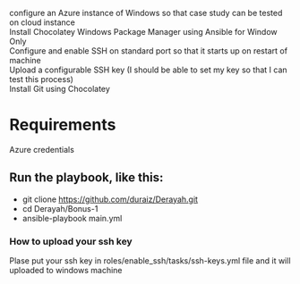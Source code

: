 configure an Azure instance of Windows so that case study can be tested on cloud instance  
Install Chocolatey Windows Package Manager using Ansible for Window Only  
Configure and enable SSH on standard port so that it starts up on restart of machine  
Upload a configurable SSH key (I should be able to set my key so that I can test this process)  
Install Git using Chocolatey  

# Requirements
Azure credentials


## Run the playbook, like this:

* git clione https://github.com/duraiz/Derayah.git
* cd Derayah/Bonus-1
* ansible-playbook  main.yml

### How to upload your ssh key
Plase put your ssh key in roles/enable_ssh/tasks/ssh-keys.yml file and it will uploaded to windows machine
